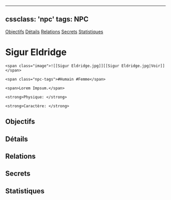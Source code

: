 
---
cssclass: 'npc'
tags: NPC
---
<span class="nav">[Objectifs](#Objectifs) [Détails](#Détails)  [Relations](#Relations) [Secrets](#Secrets) [Statistiques](#Statistiques)</span>

# Sigur Eldridge
```ad-desc
<span class="image">![[Sigur Eldridge.jpg]][[Sigur Eldridge.jpg|Voir]]</span>

<span class="npc-tags">#Humain #Femme</span>

<span>Lorem Impsum.</span>

<strong>Physique: </strong>

<strong>Caractère: </strong>

```

## Objectifs
## Détails

## Relations
## Secrets
## Statistiques